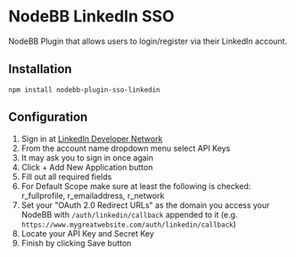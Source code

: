 # NodeBB LinkedIn SSO

NodeBB Plugin that allows users to login/register via their LinkedIn account.

## Installation

    npm install nodebb-plugin-sso-linkedin

## Configuration

1. Sign in at [LinkedIn Developer Network](http://developer.linkedin.com/)
1. From the account name dropdown menu select API Keys
1. It may ask you to sign in once again
1. Click + Add New Application button
1. Fill out all required fields
1. For Default Scope make sure at least the following is checked: r_fullprofile, r_emailaddress, r_network
1. Set your "OAuth 2.0 Redirect URLs" as the domain you access your NodeBB with `/auth/linkedin/callback` appended to it (e.g. `https://www.mygreatwebsite.com/auth/linkedin/callback`)
1. Locate your API Key and Secret Key
1. Finish by clicking Save button